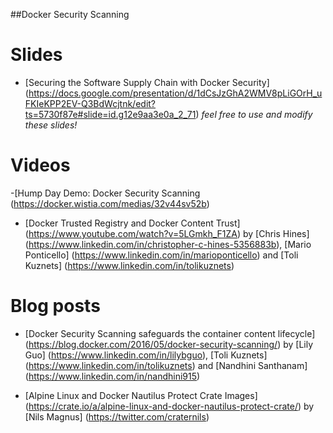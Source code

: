 ##Docker Security Scanning


# Slides

- [Securing the Software Supply Chain with Docker Security] (https://docs.google.com/presentation/d/1dCsJzGhA2WMV8pLiGOrH_uFKIeKPP2EV-Q3BdWcjtnk/edit?ts=5730f87e#slide=id.g12e9aa3e0a_2_71)
*feel free to use and modify these slides!*


# Videos

-[Hump Day Demo: Docker Security Scanning (https://docker.wistia.com/medias/32v44sv52b)
- [Docker Trusted Registry and Docker Content Trust] (https://www.youtube.com/watch?v=5LGmkh_F1ZA) by [Chris Hines] (https://www.linkedin.com/in/christopher-c-hines-5356883b), [Mario Ponticello] (https://www.linkedin.com/in/marioponticello) and [Toli Kuznets] (https://www.linkedin.com/in/tolikuznets)


# Blog posts

- [Docker Security Scanning safeguards the container content lifecycle] (https://blog.docker.com/2016/05/docker-security-scanning/) by [Lily Guo] (https://www.linkedin.com/in/lilybguo), [Toli Kuznets] (https://www.linkedin.com/in/tolikuznets) and [Nandhini Santhanam] (https://www.linkedin.com/in/nandhini915)

- [Alpine Linux and Docker Nautilus Protect Crate Images] (https://crate.io/a/alpine-linux-and-docker-nautilus-protect-crate/) by [Nils Magnus] (https://twitter.com/craternils)




